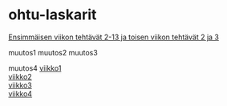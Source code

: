 # ohtu-laskarit

[Ensimmäisen viikon tehtävät 2-13 ja toisen viikon tehtävät 2 ja 3](https://github.com/elmanevala/ohtu-2020-viikko1)

muutos1
muutos2
muutos3

muutos4
[viikko1](https://github.com/elmanevala/ohtu-laskarit/tree/main/viikko1)  
[viikko2](https://github.com/elmanevala/ohtu-laskarit/tree/main/viikko2)  
[viikko3](https://github.com/elmanevala/ohtu-laskarit/tree/main/viikko3)  
[viikko4](https://github.com/elmanevala/ohtu-laskarit/tree/main/viikko4)
